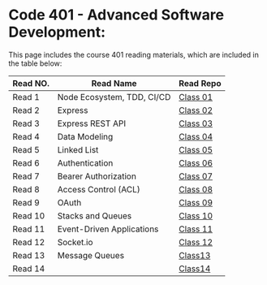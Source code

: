  #  **Code 401** - Advanced Software Development:

This page includes the course 401 reading materials, which are included in the table below:


 |    Read NO.    |                 Read Name                   |            Read Repo           |
 |----------------|---------------------------------------------|--------------------------------|
 |     Read 1     |          Node Ecosystem, TDD, CI/CD         |[Class 01](Code401/class-01.md) |
 |     Read 2     |         Express      | [Class 02](Code401/class-02.md)|
 |     Read 3     |         Express REST API    |[Class 03](Code401/class-03.md) |
 |     Read 4     |Data Modeling|[Class 04](Code401/class-04.md) |
 |     Read 5     |              Linked List      |[Class 05](Code401/class-05.md) |
 |     Read 6     |            Authentication    | [Class 06](Code401/class-06.md)|
 |     Read 7     |                   Bearer Authorization           |[Class 07](Code401/class-07.md) |
 |     Read 8     |                          Access Control (ACL)           |[Class 08](Code401/class-08.md) |
 |     Read 9     |               OAuth             |[Class 09](Code401/class-09.md) |
 |     Read 10    |            Stacks and Queues    |[Class 10](Code401/class-10.md) |
 |     Read 11    |        Event-Driven Applications  |[Class 11](Code401/class-11.md) |
 |     Read 12    |                       Socket.io        |[Class 12](Code401/class-12.md) |
 |    Read 13     |                       Message Queues    |[Class13](Code401/class-13.md)|
 |    Read 14     |                        |[Class14](Code401/class-14.md)|